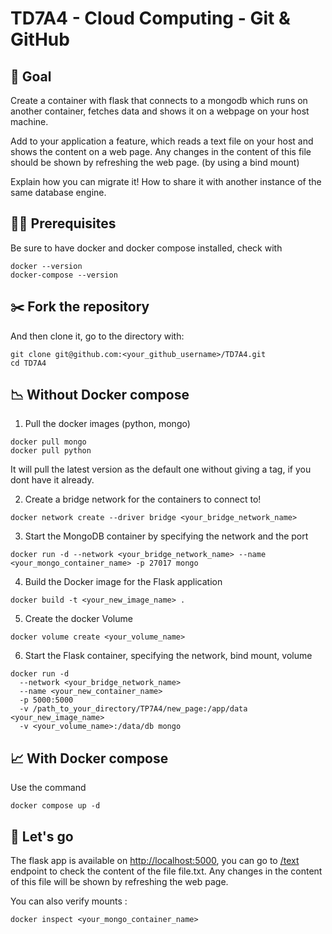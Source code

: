 # TD7A4 - Cloud Computing - Git & GitHub
## :star2: Goal
Create a container with flask that connects to a mongodb which runs on another container, fetches data and shows it on a webpage on your host machine.

Add to your application a feature, which reads a text file on your host and shows the content on a web page. Any changes in the content of this file should be shown by refreshing the web page. (by using a bind mount) 

Explain how you can migrate it! How to share it with another instance of the same database engine.

## :construction_worker_woman: Prerequisites
Be sure to have docker and docker compose installed, check with
```
docker --version
docker-compose --version
```

## :scissors: Fork the repository
And then clone it, go to the directory with:
```
git clone git@github.com:<your_github_username>/TD7A4.git
cd TD7A4
```

## :chart_with_downwards_trend: Without Docker compose
1. Pull the docker images (python, mongo)
```
docker pull mongo
docker pull python
```
It will pull the latest version as the default one without giving a tag, if you dont have it already.

2. Create a bridge network for the containers to connect to!
```
docker network create --driver bridge <your_bridge_network_name>
```

3. Start the MongoDB container by specifying the network and the port
```
docker run -d --network <your_bridge_network_name> --name <your_mongo_container_name> -p 27017 mongo
```

4. Build the Docker image for the Flask application
```
docker build -t <your_new_image_name> .
```

5. Create the docker Volume
```
docker volume create <your_volume_name>
```

6. Start the Flask container, specifying the network, bind mount, volume
```
docker run -d 
  --network <your_bridge_network_name> 
  --name <your_new_container_name> 
  -p 5000:5000 
  -v /path_to_your_directory/TP7A4/new_page:/app/data <your_new_image_name> 
  -v <your_volume_name>:/data/db mongo 
```

## :chart_with_upwards_trend: With Docker compose
Use the command
```
docker compose up -d
```
## :rocket: Let's go
The flask app is available on [http://localhost:5000](http://localhost:5000), you can go to [/text](http://localhost:5000/text) endpoint to check the content of the file file.txt. Any changes in the content of this file will be shown by refreshing the web page.

You can also verify mounts : 
```
docker inspect <your_mongo_container_name>
```
